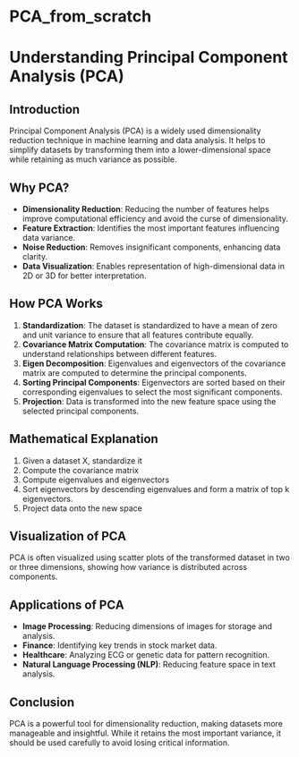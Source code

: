 # PCA_from_scratch


# Understanding Principal Component Analysis (PCA)

## Introduction
Principal Component Analysis (PCA) is a widely used dimensionality reduction technique in machine learning and data analysis. It helps to simplify datasets by transforming them into a lower-dimensional space while retaining as much variance as possible.

## Why PCA?
- **Dimensionality Reduction**: Reducing the number of features helps improve computational efficiency and avoid the curse of dimensionality.
- **Feature Extraction**: Identifies the most important features influencing data variance.
- **Noise Reduction**: Removes insignificant components, enhancing data clarity.
- **Data Visualization**: Enables representation of high-dimensional data in 2D or 3D for better interpretation.

## How PCA Works
1. **Standardization**: The dataset is standardized to have a mean of zero and unit variance to ensure that all features contribute equally.
2. **Covariance Matrix Computation**: The covariance matrix is computed to understand relationships between different features.
3. **Eigen Decomposition**: Eigenvalues and eigenvectors of the covariance matrix are computed to determine the principal components.
4. **Sorting Principal Components**: Eigenvectors are sorted based on their corresponding eigenvalues to select the most significant components.
5. **Projection**: Data is transformed into the new feature space using the selected principal components.

## Mathematical Explanation
1. Given a dataset X, standardize it
2. Compute the covariance matrix
3. Compute eigenvalues and eigenvectors
4. Sort eigenvectors by descending eigenvalues and form a matrix of top k eigenvectors.
5. Project data onto the new space


## Visualization of PCA
PCA is often visualized using scatter plots of the transformed dataset in two or three dimensions, showing how variance is distributed across components.

## Applications of PCA
- **Image Processing**: Reducing dimensions of images for storage and analysis.
- **Finance**: Identifying key trends in stock market data.
- **Healthcare**: Analyzing ECG or genetic data for pattern recognition.
- **Natural Language Processing (NLP)**: Reducing feature space in text analysis.

## Conclusion
PCA is a powerful tool for dimensionality reduction, making datasets more manageable and insightful. While it retains the most important variance, it should be used carefully to avoid losing critical information.
